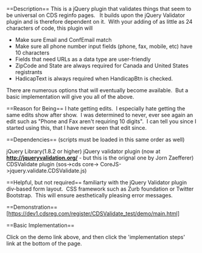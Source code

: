 ==Description==
This is a jQuery plugin that validates things that seem to be universal on CDS reginfo pages.&nbsp;&nbsp; It builds upon the jQuery Validator plugin and is therefore dependent on it.&nbsp; With your adding of&nbsp;as little as 24 characters of code, this plugin will

* Make sure Email and ConfEmail match
* Make sure all phone number input fields (phone, fax, mobile, etc) have 10 characters
* Fields that need URLs as a data type are user-friendly
* ZipCode and State are always required for Canada and United States registrants
* HadicapText is always required when HandicapBtn is checked.&nbsp; 

There are numerous options that will eventually become available.&nbsp; But a basic implementation will give you all of the above.&nbsp; 

==Reason for Being==
I hate getting edits.&nbsp; I especially hate getting the same edits show after show.&nbsp; I was determined to never, ever see again an edit such as "Phone and Fax aren't requiring 10 digits".&nbsp; I can tell you since I started using this, that I have never seen that edit since.&nbsp; 

==Dependencies==
(scripts must be loaded in this same order as well)

jQuery Library(1.8.2 or higher)
jQuery validator plugin (now at <A href="http://jqueryvalidation.org/">__<FONT color=#0066cc>http://jqueryvalidation.org/</FONT>__</A>&nbsp;- but this is the orignal one by Jorn Zaefferer)
CDSValidate plugin (sos->cds core-> CoreJS->jquery.validate.CDSValidate.js) 

==Helpful, but not required==
familiarty with the jQuery Validator plugin
div-based form layout.&nbsp;
CSS framework such as Zurb foundation or Twitter Bootstrap.&nbsp; This will ensure aesthetically pleasing error messages.

==Demonstration==
[https://dev1.cdsreg.com/register/CDSValidate_test/demo/main.html]

==Basic Implementation==
<P class=separator>Click on the demo link above, and then click the 'implementation steps' link&nbsp;at the bottom of the page. &nbsp;